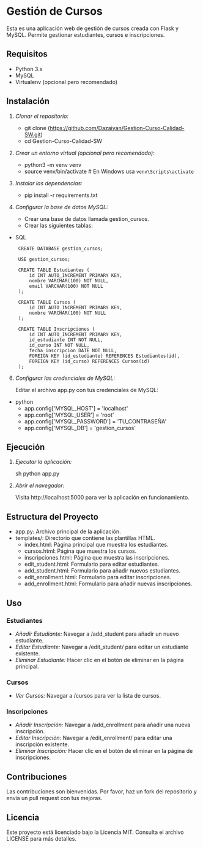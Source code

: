 # Gestión de Cursos

Esta es una aplicación web de gestión de cursos creada con Flask y MySQL. Permite gestionar estudiantes, cursos e inscripciones.

## Requisitos

- Python 3.x
- MySQL
- Virtualenv (opcional pero recomendado)

## Instalación

1. *Clonar el repositorio:*


    - git clone (https://github.com/Dazaiyan/Gestion-Curso-Calidad-SW.git)
    - cd Gestion-Curso-Calidad-SW
    

2. *Crear un entorno virtual (opcional pero recomendado):*

    
    - python3 -m venv venv
    - source venv/bin/activate  # En Windows usa `venv\Scripts\activate`
    

3. *Instalar las dependencias:*

    
    - pip install -r requirements.txt
    

4. *Configurar la base de datos MySQL:*

    - Crear una base de datos llamada gestion_cursos.
    - Crear las siguientes tablas:
      
- SQL
   ```
    CREATE DATABASE gestion_cursos;

    USE gestion_cursos;

    CREATE TABLE Estudiantes (
        id INT AUTO_INCREMENT PRIMARY KEY,
        nombre VARCHAR(100) NOT NULL,
        email VARCHAR(100) NOT NULL
    );

    CREATE TABLE Cursos (
        id INT AUTO_INCREMENT PRIMARY KEY,
        nombre VARCHAR(100) NOT NULL
    );

    CREATE TABLE Inscripciones (
        id INT AUTO_INCREMENT PRIMARY KEY,
        id_estudiante INT NOT NULL,
        id_curso INT NOT NULL,
        fecha_inscripcion DATE NOT NULL,
        FOREIGN KEY (id_estudiante) REFERENCES Estudiantes(id),
        FOREIGN KEY (id_curso) REFERENCES Cursos(id)
    );
    ```

6. *Configurar las credenciales de MySQL:*

    Editar el archivo app.py con tus credenciales de MySQL:
   
- python
    - app.config['MYSQL_HOST'] = 'localhost'
    - app.config['MYSQL_USER'] = 'root'
    - app.config['MYSQL_PASSWORD'] = 'TU_CONTRASEÑA'
    - app.config['MYSQL_DB'] = 'gestion_cursos'
    

## Ejecución

1. *Ejecutar la aplicación:*

    sh
    python app.py
    

2. *Abrir el navegador:*

    Visita http://localhost:5000 para ver la aplicación en funcionamiento.

## Estructura del Proyecto

- app.py: Archivo principal de la aplicación.
- templates/: Directorio que contiene las plantillas HTML.
  - index.html: Página principal que muestra los estudiantes.
  - cursos.html: Página que muestra los cursos.
  - inscripciones.html: Página que muestra las inscripciones.
  - edit_student.html: Formulario para editar estudiantes.
  - add_student.html: Formulario para añadir nuevos estudiantes.
  - edit_enrollment.html: Formulario para editar inscripciones.
  - add_enrollment.html: Formulario para añadir nuevas inscripciones.

## Uso

### Estudiantes

- *Añadir Estudiante:* Navegar a /add_student para añadir un nuevo estudiante.
- *Editar Estudiante:* Navegar a /edit_student/<id> para editar un estudiante existente.
- *Eliminar Estudiante:* Hacer clic en el botón de eliminar en la página principal.

### Cursos

- *Ver Cursos:* Navegar a /cursos para ver la lista de cursos.

### Inscripciones

- *Añadir Inscripción:* Navegar a /add_enrollment para añadir una nueva inscripción.
- *Editar Inscripción:* Navegar a /edit_enrollment/<id> para editar una inscripción existente.
- *Eliminar Inscripción:* Hacer clic en el botón de eliminar en la página de inscripciones.

## Contribuciones

Las contribuciones son bienvenidas. Por favor, haz un fork del repositorio y envía un pull request con tus mejoras.

## Licencia

Este proyecto está licenciado bajo la Licencia MIT. Consulta el archivo LICENSE para más detalles.
